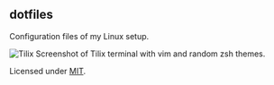 ## dotfiles

Configuration files of my Linux setup.

![Tilix](https://i.imgur.com/SKYNtx9.png)
Screenshot of Tilix terminal with vim and random zsh themes.

Licensed under [MIT](https://github.com/mrpandey/dotfiles/blob/master/LICENSE).
